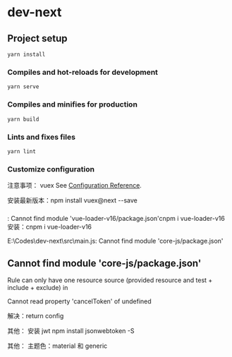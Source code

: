 # dev-next

## Project setup

```
yarn install
```

### Compiles and hot-reloads for development

```
yarn serve
```

### Compiles and minifies for production

```
yarn build
```

### Lints and fixes files

```
yarn lint
```

### Customize configuration

注意事项：
vuex
See [Configuration Reference](https://cli.vuejs.org/config/).

安装最新版本：npm install vuex@next --save

###

: Cannot find module 'vue-loader-v16/package.json'cnpm i vue-loader-v16
安装：cnpm i vue-loader-v16

E:\Codes\dev-next\src\main.js: Cannot find module 'core-js/package.json'

## Cannot find module 'core-js/package.json'

Rule can only have one resource source (provided resource and test + include + exclude) in

Cannot read property 'cancelToken' of undefined

解决：return config

其他：
安装 jwt
npm install jsonwebtoken -S

其他：
主题色：material 和 generic
